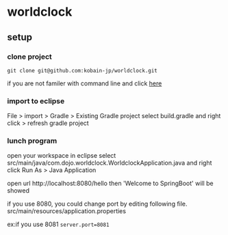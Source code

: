 # worldclock

## setup

### clone project

`git clone git@github.com:kobain-jp/worldclock.git`

if you are not familer with command line and click [here](https://github.com/Null-PE/JavaPlayground/blob/master/doc/setup.md)

### import to eclipse
File > import > Gradle > Existing Gradle project
select build.gradle and right click > refresh gradle project

### lunch program

open your workspace in eclipse
select src/main/java/com.dojo.worldclock.WorldclockApplication.java and right click
Run As > Java Application

open url http://localhost:8080/hello 
then 'Welcome to SpringBoot' will be showed 

if you use 8080, you could change port by editing following file.
src/main/resources/application.properties

ex:if you use 8081
`server.port=8081`






